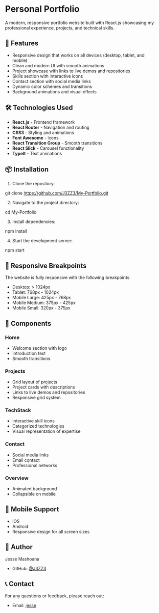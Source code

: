 # Personal Portfolio 

A modern, responsive portfolio website built with React.js showcasing my professional experience, projects, and technical skills.

## 🚀 Features

- Responsive design that works on all devices (desktop, tablet, and mobile)
- Clean and modern UI with smooth animations
- Project showcase with links to live demos and repositories
- Skills section with interactive icons
- Contact section with social media links
- Dynamic color schemes and transitions
- Background animations and visual effects

## 🛠️ Technologies Used

- **React.js** - Frontend framework
- **React Router** - Navigation and routing
- **CSS3** - Styling and animations
- **Font Awesome** - Icons
- **React Transition Group** - Smooth transitions
- **React Slick** - Carousel functionality
- **TypeIt** - Text animations

## 📦 Installation

1. Clone the repository:


git clone https://github.com/J3ZZ3/My-Portfolio.git

2. Navigate to the project directory:

cd My-Portfolio

3. Install dependencies:

npm install

4. Start the development server:

npm start

## 📱 Responsive Breakpoints

The website is fully responsive with the following breakpoints:

- Desktop: > 1024px
- Tablet: 768px - 1024px
- Mobile Large: 425px - 768px
- Mobile Medium: 375px - 425px
- Mobile Small: 320px - 375px

## 🎨 Components

### Home
- Welcome section with logo
- Introduction text
- Smooth transitions

### Projects
- Grid layout of projects
- Project cards with descriptions
- Links to live demos and repositories
- Responsive grid system

### TechStack
- Interactive skill icons
- Categorized technologies
- Visual representation of expertise

### Contact
- Social media links
- Email contact
- Professional networks

### Overview
- Animated background
- Collapsible on mobile


## 📱 Mobile Support

- iOS 
- Android
- Responsive design for all screen sizes

## 👤 Author

Jesse Mashoana
- GitHub: [@J3ZZ3](https://github.com/J3ZZ3)

## 📞 Contact

For any questions or feedback, please reach out:
- Email: [jesse](jesse.mashoana@gmail.com)


